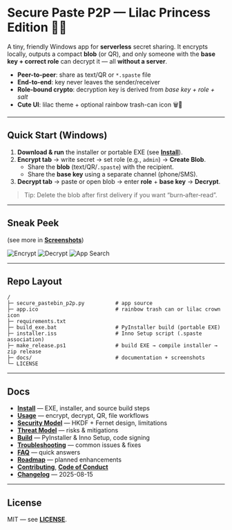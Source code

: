 # Secure Paste P2P — Lilac Princess Edition 👑✨

A tiny, friendly Windows app for **serverless** secret sharing. It encrypts locally,
outputs a compact **blob** (or QR), and only someone with the **base key + correct role**
can decrypt it — all **without a server**.

- **Peer-to-peer**: share as text/QR or `*.spaste` file
- **End-to-end**: key never leaves the sender/receiver
- **Role-bound crypto**: decryption key is derived from _base key + role + salt_
- **Cute UI**: lilac theme + optional rainbow trash-can icon 🗑️🌈

---

## Quick Start (Windows)

1. **Download & run** the installer or portable EXE (see **[Install](docs/INSTALL.md)**).
2. **Encrypt tab** → write secret → set role (e.g., `admin`) → **Create Blob**.
   - Share the **blob** (text/QR/`.spaste`) with the recipient.
   - Share the **base key** using a separate channel (phone/SMS).
3. **Decrypt tab** → paste or open blob → enter **role** + **base key** → **Decrypt**.

> Tip: Delete the blob after first delivery if you want “burn‑after‑read”.

---

## Sneak Peek
(see more in **[Screenshots](docs/SCREENSHOTS.md)**)

![Encrypt](docs/images/01-screenshot.png)
![Decrypt](docs/images/02-screenshot.png)
![App Search](docs/images/03-screenshot.png)

---

## Repo Layout

```
/
├─ secure_pastebin_p2p.py          # app source
├─ app.ico                         # rainbow trash can or lilac crown icon
├─ requirements.txt
├─ build_exe.bat                   # PyInstaller build (portable EXE)
├─ installer.iss                   # Inno Setup script (.spaste association)
├─ make_release.ps1                # build EXE → compile installer → zip release
├─ docs/                           # documentation + screenshots
└─ LICENSE
```

---

## Docs

- **[Install](docs/INSTALL.md)** — EXE, installer, and source build steps
- **[Usage](docs/USAGE.md)** — encrypt, decrypt, QR, file workflows
- **[Security Model](docs/SECURITY.md)** — HKDF + Fernet design, limitations
- **[Threat Model](docs/THREAT_MODEL.md)** — risks & mitigations
- **[Build](docs/BUILD.md)** — PyInstaller & Inno Setup, code signing
- **[Troubleshooting](docs/TROUBLESHOOTING.md)** — common issues & fixes
- **[FAQ](docs/FAQ.md)** — quick answers
- **[Roadmap](docs/ROADMAP.md)** — planned enhancements
- **[Contributing](docs/CONTRIBUTING.md)**, **[Code of Conduct](docs/CODE_OF_CONDUCT.md)**
- **[Changelog](docs/CHANGELOG.md)** — 2025-08-15

---

## License

MIT — see **[LICENSE](LICENSE)**.
